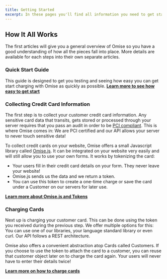 ```yaml
---
title: Getting Started
excerpt: In these pages you'll find all information you need to get started and start receiving payments on your website.
---
```


## How It All Works

The first articles will give you a general overview of Omise so you have a good understanding of how all the pieces fall into place. More details are available for each steps into their own separate articles.

### Quick Start Guide

This guide is designed to get you testing and seeing how easy you can get start charging with Omise as quickly as possible.
**[Learn more to see how easy to get start](./quick_start_guide.html)**

### Collecting Credit Card Information

The first step is to collect your customer credit card information. Any sensitive card data that transits, gets stored or processed through your server requires that you pass an audit in order to be [PCI compliant](https://www.pcisecuritystandards.org/security_standards/documents.php?agreements=pcidss&association=pcidss).
This is where Omise comes in: We are PCI certified and our API allows your server to never touch sensitive data!

To collect credit cards on your website, Omise offers a small Javascript library called [Omise.js](https://github.com/omise/omise.js). It can be integrated on your website very easily and will still allow you to use your own forms.
It works by tokenizing the card:

*  Your users fill in their credit card details on your form. They never leave your website!
*  Omise.js sends us the data and we return a token.
*  You can use this token to create a one-time charge or save the card under a Customer on our servers for later use.

**[Learn more about Omise.js and Tokens](./collecting-card-information.html)**

### Charging Cards

Next up is charging your customer card. This can be done using the token you received during the previous step. We offer multiple options for this: You can use one of our libraries, your language standard library or even curl. Our API follows a REST architecture.

Omise also offers a convenient abstraction atop Cards called Customers. If you choose to use the token to attach the card to a customer, you can reuse that customer object later on to charge the card again. Your users will never have to enter their details twice!

**[Learn more on how to charge cards](./charging-cards.html)**
